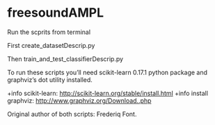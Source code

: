 # freesoundAMPL

Run the scprits from terminal

First create_datasetDescrip.py

Then train_and_test_classifierDescrip.py

To run these scripts you’ll need scikit-learn 0.17.1 python package and graphviz’s dot utility installed.

+info scikit-learn: http://scikit-learn.org/stable/install.html
+info install graphviz: http://www.graphviz.org/Download..php

Original author of both scripts: Frederiq Font.
